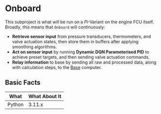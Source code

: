 # Onboard

This subproject is what will be run on a _Pi_-Variant on the engine FCU itself. Broadly, this means that `Onboard` will continuously:
- **Retrieve sensor input** from pressure transducers, thermometers, and valve actuation states, then store them in buffers after applying smoothing algorithms.
- **Act on sensor input** by running **Dynamic DQN Parameterised PID** to achieve preset targets, and then sending valve actuation commands.
- **Relay information** to base by sending all raw and processed data, along with calculation steps, to the [Base]() computer.

## Basic Facts

| What   | What About It  |
|--------|----------------|
| Python | 3.11.x         |

<seealso>

<!--List any additional resources, such as tutorials or guides, that can help users understand and use the API effectively.-->

</seealso>
